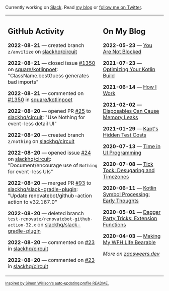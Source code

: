 Currently working on [Slack](https://slack.com/). Read [my blog](https://zacsweers.dev/) or [follow me on Twitter](https://twitter.com/ZacSweers).

<table><tr><td valign="top" width="60%">

## GitHub Activity
<!-- githubActivity starts -->
**2022-08-21** — created branch `z/anvilize` on [slackhq/circuit](https://github.com/slackhq/circuit)

**2022-08-21** — closed issue [#1350](https://github.com/square/kotlinpoet/issues/1350) on [square/kotlinpoet](https://github.com/square/kotlinpoet): "ClassName.bestGuess generates bad imports"

**2022-08-21** — commented on [#1350](https://github.com/square/kotlinpoet/issues/1350#issuecomment-1221562134) in [square/kotlinpoet](https://github.com/square/kotlinpoet)

**2022-08-20** — opened PR [#25](https://github.com/slackhq/circuit/pull/25) to [slackhq/circuit](https://github.com/slackhq/circuit): "Use Nothing for event-less detail UI"

**2022-08-20** — created branch `z/nothing` on [slackhq/circuit](https://github.com/slackhq/circuit)

**2022-08-20** — opened issue [#24](https://github.com/slackhq/circuit/issues/24) on [slackhq/circuit](https://github.com/slackhq/circuit): "Document/encourage use of `Nothing` for event-less UIs"

**2022-08-20** — merged PR [#93](https://github.com/slackhq/slack-gradle-plugin/pull/93) to [slackhq/slack-gradle-plugin](https://github.com/slackhq/slack-gradle-plugin): "Update renovatebot/github-action action to v32.167.0"

**2022-08-20** — deleted branch `test-renovate/renovatebot-github-action-32.x` on [slackhq/slack-gradle-plugin](https://github.com/slackhq/slack-gradle-plugin)

**2022-08-20** — commented on [#23](https://github.com/slackhq/circuit/pull/23#issuecomment-1221236928) in [slackhq/circuit](https://github.com/slackhq/circuit)

**2022-08-20** — commented on [#23](https://github.com/slackhq/circuit/pull/23#issuecomment-1221234645) in [slackhq/circuit](https://github.com/slackhq/circuit)
<!-- githubActivity ends -->
</td><td valign="top" width="40%">

## On My Blog
<!-- blog starts -->
**2022-05-23** — [You Are Not Blocked](https://www.zacsweers.dev/you-are-not-blocked/)

**2021-07-23** — [Optimizing Your Kotlin Build](https://www.zacsweers.dev/optimizing-your-kotlin-build/)

**2021-06-14** — [How I Work](https://www.zacsweers.dev/how-i-work/)

**2021-02-02** — [Disposables Can Cause Memory Leaks](https://www.zacsweers.dev/disposables-can-cause-memory-leaks/)

**2021-01-29** — [Kapt's Hidden Test Costs](https://www.zacsweers.dev/kapts-hidden-test-costs/)

**2020-07-13** — [Time in UI Programming](https://www.zacsweers.dev/time-in-ui/)

**2020-07-08** — [Tick Tock: Desugaring and Timezones](https://www.zacsweers.dev/ticktock-desugaring-timezones/)

**2020-06-11** — [Kotlin Symbol Processing: Early Thoughts](https://www.zacsweers.dev/kotlin-symbol-processor-early-thoughts/)

**2020-05-01** — [Dagger Party Tricks: Extension Functions](https://www.zacsweers.dev/dagger-party-tricks-extension-functions/)

**2020-04-03** — [Making My WFH Life Bearable](https://www.zacsweers.dev/making-wfh-life-bearable/)
<!-- blog ends -->
_More on [zacsweers.dev](https://zacsweers.dev/)_
</td></tr></table>

<sub><a href="https://simonwillison.net/2020/Jul/10/self-updating-profile-readme/">Inspired by Simon Willison's auto-updating profile README.</a></sub>